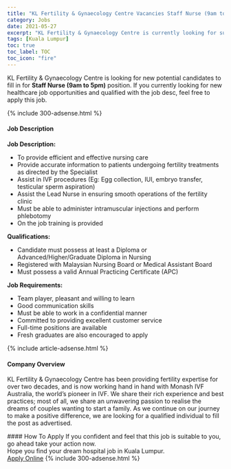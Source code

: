 ```yaml
---
title: "KL Fertility & Gynaecology Centre Vacancies Staff Nurse (9am to 5pm)" 
category: Jobs 
date: 2021-05-27 
excerpt: "KL Fertility & Gynaecology Centre is currently looking for suitable person to fill in the Staff Nurse (9am to 5pm) which positioned at Kuala Lumpur" 
tags: [Kuala Lumpur] 
toc: true 
toc_label: TOC 
toc_icon: "fire" 
--- 
```


<p>KL Fertility & Gynaecology Centre is looking for new potential candidates to fill in for <b>Staff Nurse (9am to 5pm)</b> position. If you currently looking for new healthcare job opportunities and qualified with the job desc, feel free to apply this job.
</p>{% include 300-adsense.html %} 
<div><div><h4>Job Description</h4></div><div><div><span><div><p><strong>Job Description:</strong></p><ul><li>To provide efficient and effective nursing care</li><li>Provide accurate information to patients undergoing fertility treatments as directed by the Specialist</li><li>Assist in IVF procedures (Eg: Egg collection, IUI, embryo transfer, testicular sperm aspiration)</li><li>Assist the Lead Nurse in ensuring smooth operations of the fertility clinic</li><li>Must be able to administer intramuscular injections and perform phlebotomy</li><li>On the job training is provided</li></ul><p><strong>Qualifications:</strong></p><ul><li>Candidate must possess at least a Diploma or Advanced/Higher/Graduate Diploma in Nursing</li><li>Registered with Malaysian Nursing Board or&#160;Medical Assistant Board</li><li>Must possess a valid Annual Practicing Certificate (APC)</li></ul><p><strong>Job Requirements:</strong></p><ul><li>Team player, pleasant and willing to learn</li><li>Good communication skills</li><li>Must be able to work in a confidential manner</li><li>Committed to providing excellent customer service</li><li>Full-time positions are available</li><li>Fresh graduates are also encouraged to apply</li></ul></div></span></div></div></div> 
{% include article-adsense.html %} 
<div><div><h4>Company Overview</h4></div><div><div><span><div><p>KL Fertility &amp; Gynaecology Centre has been providing fertility expertise for over two decades, and is now working hand in hand with Monash IVF Australia, the world&#8217;s pioneer in IVF.&#160;We share their rich experience and best practices; most of all, we share an unwavering passion to realise the dreams of couples wanting to start a family. As we continue on our journey to make a positive difference, we are looking for a qualified individual to fill the post as advertised.</p></div></span></div></div></div> 
#### How To Apply 
If you confident and feel that this job is suitable to you, go ahead take your action now. <br/> 
Hope you find your dream hospital job in Kuala Lumpur. <br/> 
<a href="https://www.jobstreet.com.my/en/job/staff-nurse-9am-to-5pm-4575541?jobId=jobstreet-my-job-4575541" class="btn btn--warning" target="_blank" rel="nofollow noopenner">Apply Online</a> 
{% include 300-adsense.html %} 